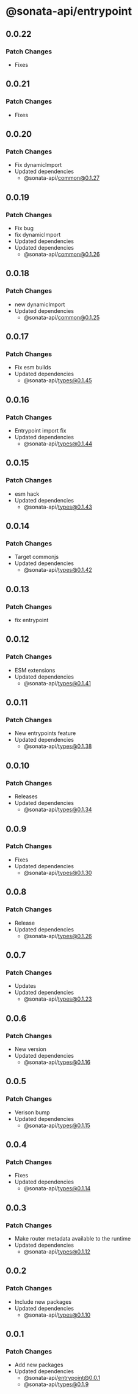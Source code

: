 # @sonata-api/entrypoint

## 0.0.22

### Patch Changes

- Fixes

## 0.0.21

### Patch Changes

- Fixes

## 0.0.20

### Patch Changes

- Fix dynamicImport
- Updated dependencies
  - @sonata-api/common@0.1.27

## 0.0.19

### Patch Changes

- Fix bug
- fix dynamicImport
- Updated dependencies
- Updated dependencies
  - @sonata-api/common@0.1.26

## 0.0.18

### Patch Changes

- new dynamicImport
- Updated dependencies
  - @sonata-api/common@0.1.25

## 0.0.17

### Patch Changes

- Fix esm builds
- Updated dependencies
  - @sonata-api/types@0.1.45

## 0.0.16

### Patch Changes

- Entrypoint import fix
- Updated dependencies
  - @sonata-api/types@0.1.44

## 0.0.15

### Patch Changes

- esm hack
- Updated dependencies
  - @sonata-api/types@0.1.43

## 0.0.14

### Patch Changes

- Target commonjs
- Updated dependencies
  - @sonata-api/types@0.1.42

## 0.0.13

### Patch Changes

- fix entrypoint

## 0.0.12

### Patch Changes

- ESM extensions
- Updated dependencies
  - @sonata-api/types@0.1.41

## 0.0.11

### Patch Changes

- New entrypoints feature
- Updated dependencies
  - @sonata-api/types@0.1.38

## 0.0.10

### Patch Changes

- Releases
- Updated dependencies
  - @sonata-api/types@0.1.34

## 0.0.9

### Patch Changes

- Fixes
- Updated dependencies
  - @sonata-api/types@0.1.30

## 0.0.8

### Patch Changes

- Release
- Updated dependencies
  - @sonata-api/types@0.1.26

## 0.0.7

### Patch Changes

- Updates
- Updated dependencies
  - @sonata-api/types@0.1.23

## 0.0.6

### Patch Changes

- New version
- Updated dependencies
  - @sonata-api/types@0.1.16

## 0.0.5

### Patch Changes

- Verison bump
- Updated dependencies
  - @sonata-api/types@0.1.15

## 0.0.4

### Patch Changes

- Fixes
- Updated dependencies
  - @sonata-api/types@0.1.14

## 0.0.3

### Patch Changes

- Make router metadata available to the runtime
- Updated dependencies
  - @sonata-api/types@0.1.12

## 0.0.2

### Patch Changes

- Include new packages
- Updated dependencies
  - @sonata-api/types@0.1.10

## 0.0.1

### Patch Changes

- Add new packages
- Updated dependencies
  - @sonata-api/entrypoint@0.0.1
  - @sonata-api/types@0.1.9
